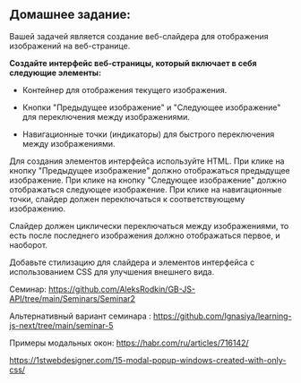 ## Домашнее задание:

Вашей задачей является создание веб-слайдера для отображения изображений на веб-странице.

**Создайте интерфейс веб-страницы, который включает в себя следующие элементы:**

- Контейнер для отображения текущего изображения.

- Кнопки "Предыдущее изображение" и "Следующее изображение" для переключения между изображениями.

- Навигационные точки (индикаторы) для быстрого переключения между изображениями.

Для создания элементов интерфейса используйте HTML.
При клике на кнопку "Предыдущее изображение" должно отображаться предыдущее изображение.
При клике на кнопку "Следующее изображение" должно отображаться следующее изображение.
При клике на навигационные точки, слайдер должен переключаться к соответствующему изображению.

Слайдер должен циклически переключаться между изображениями, то есть после последнего изображения должно отображаться первое, и наоборот.

Добавьте стилизацию для слайдера и элементов интерфейса с использованием CSS для улучшения внешнего вида.

Семинар: https://github.com/AleksRodkin/GB-JS-API/tree/main/Seminars/Seminar2

Альтернативный вариант семинара : https://github.com/Ignasiya/learning-js-next/tree/main/seminar-5

Примеры модальных окон:
https://habr.com/ru/articles/716142/

https://1stwebdesigner.com/15-modal-popup-windows-created-with-only-css/
